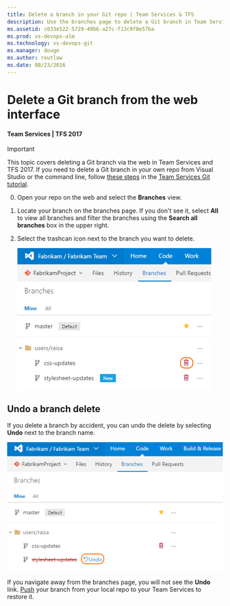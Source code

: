 ```yaml
---
title: Delete a branch in your Git repo | Team Services & TFS
description: Use the branches page to delete a Git branch in Team Services or Team Foundation Server
ms.assetid: c033e522-5729-49b6-a27c-f13c9f0e57ba
ms.prod: vs-devops-alm
ms.technology: vs-devops-git
ms.manager: douge
ms.author: routlaw
ms.date: 08/23/2016
---
```


# Delete a Git branch from the web interface

#### Team Services | TFS 2017

>[!IMPORTANT]
> This topic covers deleting a Git branch via the web in Team Services and TFS 2017. If you need to delete a Git branch in your own repo from Visual Studio or the command line,
> follow [these steps](tutorial/branches.md#delete-a-branch) in the [Team Services Git tutorial](tutorial/gitworkflow.md).

0. Open your repo on the web and select the  **Branches** view.

0. Locate your branch on the branches page. If you don't see it, select **All** to view all branches and filter the branches using the **Search all branches** box in the upper right.

0. Select the trashcan icon next to the branch you want to delete. 

    ![Delete your branch in the Team Services/TFS web interface](_img/branches/delete_branch.png)

## Undo a branch delete

If you delete a branch by accident, you can undo the delete by selecting **Undo** next to the branch name.

   ![Undo a delete of a branch in Team Services](_img/branches/undo_delete_branches.png)

If you navigate away from the branches page, you will not see the **Undo** link.  [Push](tutorial/pushing.md) your branch from your local repo
to your Team Services to restore it. 
